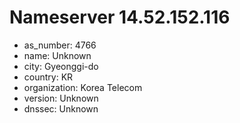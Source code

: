 # Nameserver 14.52.152.116

* as_number: 4766
* name: Unknown
* city: Gyeonggi-do
* country: KR
* organization: Korea Telecom
* version: Unknown
* dnssec: Unknown
